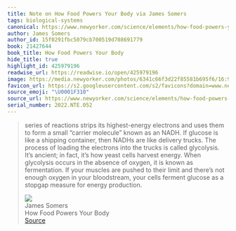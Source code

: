 ```yaml
---
title: Note on How Food Powers Your Body via James Somers
tags: biological-systems
canonical: https://www.newyorker.com/science/elements/how-food-powers-your-body-metabolism-calories
author: James Somers
author_id: 15f0291fbc5079cb700519d708691779
book: 21427644
book_title: How Food Powers Your Body
hide_title: true
highlight_id: 425979196
readwise_url: https://readwise.io/open/425979196
image: https://media.newyorker.com/photos/6341c66f3d22f85581b695f6/16:9/w_1280,c_limit/Somers_Food.png
favicon_url: https://s2.googleusercontent.com/s2/favicons?domain=www.newyorker.com
source_emoji: "\U0001F310"
source_url: https://www.newyorker.com/science/elements/how-food-powers-your-body-metabolism-calories#:~:text=series%20of%20reactions,for%20energy%20production.
serial_number: 2022.NTE.052
---
```

> series of reactions strips its highest-energy electrons and uses them to form a small “carrier molecule” known as an NADH. If glucose is like a shipping container, then NADHs are like delivery trucks. The process of loading the electrons into the trucks is called glycolysis. It’s ancient; in fact, it’s how yeast cells harvest energy. When glycolysis occurs in the absence of oxygen, it is known as fermentation. If your muscles are pushed to their limit and there’s not enough oxygen in your bloodstream, your cells ferment glucose as a stopgap measure for energy production.
> <div class="quoteback-footer"><div class="quoteback-avatar"><img class="mini-favicon" src="https://s2.googleusercontent.com/s2/favicons?domain=www.newyorker.com"></div><div class="quoteback-metadata"><div class="metadata-inner"><span style="display:none">FROM:</span><div aria-label="James Somers" class="quoteback-author"> James Somers</div><div aria-label="How Food Powers Your Body" class="quoteback-title"> How Food Powers Your Body</div></div></div><div class="quoteback-backlink"><a target="_blank" aria-label="go to the full text of this quotation" rel="noopener" href="https://www.newyorker.com/science/elements/how-food-powers-your-body-metabolism-calories#:~:text=series%20of%20reactions,for%20energy%20production." class="quoteback-arrow"> Source</a></div></div>